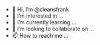 - 👋 Hi, I’m @cleansfrank
- 👀 I’m interested in ...
- 🌱 I’m currently learning ...
- 💞️ I’m looking to collaborate on ...
- 📫 How to reach me ...

<!---
cleansfrank/cleansfrank is a ✨ special ✨ repository because its `README.md` (this file) appears on your GitHub profile.
You can click the Preview link to take a look at your changes.
--->
